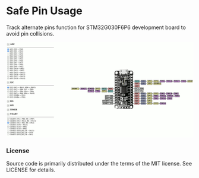 # Safe Pin Usage

Track alternate pins function for STM32G030F6P6 development board to avoid pin collisions.

![Safe Pin Usage](images/safe-pin-usage.png "Safe Pin Usage")

### License

Source code is primarily distributed under the terms of the MIT license. See LICENSE for details.
